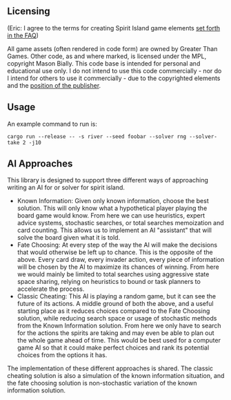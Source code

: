 
## Licensing

(Eric: I agree to the terms for creating Spirit Island game elements [set forth in the FAQ](https://querki.net/u/darker/spirit-island-faq/#!.9v5ka4u))

All game assets (often rendered in code form) are owned by Greater Than Games. Other code, as and where marked, is licensed under the MPL, copyright Mason Bially. This code base is intended for personal and educational use only. I do not intend to use this code commercially - nor do I intend for others to use it commercially - due to the copyrighted elements and the [position of the publisher](https://querki.net/u/darker/spirit-island-faq/#!.9v5ka4u).

## Usage

An example command to run is:

```
cargo run --release -- -s river --seed foobar --solver rng --solver-take 2 -j10
```

## AI Approaches

This library is designed to support three different ways of approaching writing an AI for or solver for spirit island.

* Known Information: Given only known information, choose the best solution. This will only know what a hypothetical player playing the board game would know. From here we can use heuristics, expert advice systems, stochastic searches, or total searches memoization and card counting. This allows us to implement an AI "assistant" that will solve the board given what it is told.
* Fate Choosing: At every step of the way the AI will make the decisions that would otherwise be left up to chance. This is the opposite of the above. Every card draw, every invader action, every piece of information will be chosen by the AI to maximize its chances of winning. From here we would mainly be limited to total searches using aggressive state space sharing, relying on heuristics to bound or task planners to accelerate the process.
* Classic Cheating: This AI is playing a random game, but it can see the future of its actions. A middle ground of both the above, and a useful starting place as it reduces choices compared to the Fate Choosing solution, while reducing search space or usage of stochastic methods from the Known Information solution. From here we only have to search for the actions the spirits are taking and may even be able to plan out the whole game ahead of time. This would be best used for a computer game AI so that it could make perfect choices and rank its potential choices from the options it has.

The implementation of these different approaches is shared. The classic cheating solution is also a simulation of the known information situation, and the fate choosing solution is non-stochastic variation of the known information solution.
